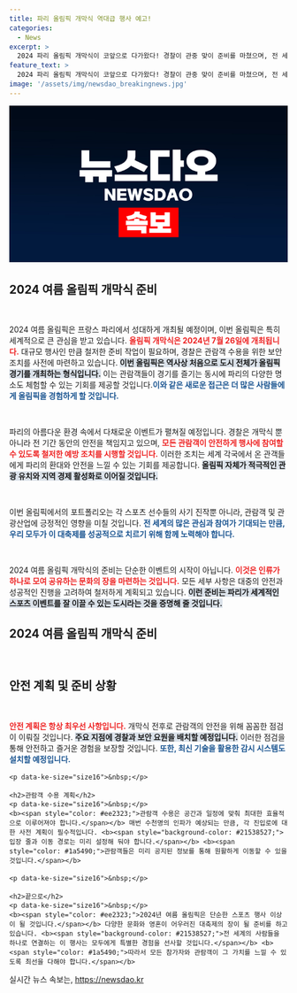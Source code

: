 ```yaml
---
title: 파리 올림픽 개막식 역대급 행사 예고!
categories:
  - News
excerpt: >
  2024 파리 올림픽 개막식이 코앞으로 다가왔다! 경찰이 관중 맞이 준비를 마쳤으며, 전 세계의 이목이 집중되고 있다. 역사적인 순간을 놓치지 마세요!
feature_text: >
  2024 파리 올림픽 개막식이 코앞으로 다가왔다! 경찰이 관중 맞이 준비를 마쳤으며, 전 세계의 이목이 집중되고 있다. 역사적인 순간을 놓치지 마세요!
image: '/assets/img/newsdao_breakingnews.jpg'
---
```


<p><img src="/assets/img/newsdao_breakingnews.jpg" alt="implanttips 속보" /></p>

<h2 data-ke-size="size26">2024 여름 올림픽 개막식 준비</h2>

<p data-ke-size="size16">&nbsp;</p>

<p>2024 여름 올림픽은 프랑스 파리에서 성대하게 개최될 예정이며, 이번 올림픽은 특히 세계적으로 큰 관심을 받고 있습니다. <b><span style="color: #ee2323;">올림픽 개막식은 2024년 7월 26일에 개최됩니다.</span></b> 대규모 행사인 만큼 철저한 준비 작업이 필요하며, 경찰은 관람객 수용을 위한 보안 조치를 사전에 마련하고 있습니다. <b><span style="background-color: #21538527;">이번 올림픽은 역사상 처음으로 도시 전체가 올림픽 경기를 개최하는 형식입니다.</span></b> 이는 관람객들이 경기를 즐기는 동시에 파리의 다양한 명소도 체험할 수 있는 기회를 제공할 것입니다.<b><span style="color: #1a5490;">이와 같은 새로운 접근은 더 많은 사람들에게 올림픽을 경험하게 할 것입니다.</span></b></p>

<p data-ke-size="size16">&nbsp;</p>

<p>파리의 아름다운 환경 속에서 다채로운 이벤트가 펼쳐질 예정입니다. 경찰은 개막식 뿐 아니라 전 기간 동안의 안전을 책임지고 있으며, <b><span style="color: #ee2323;">모든 관람객이 안전하게 행사에 참여할 수 있도록 철저한 예방 조치를 시행할 것입니다.</span></b> 이러한 조치는 세계 각국에서 온 관객들에게 파리의 환대와 안전을 느낄 수 있는 기회를 제공합니다. <b><span style="background-color: #21538527;">올림픽 자체가 적극적인 관광 유치와 지역 경제 활성화로 이어질 것입니다.</span></b> </p>

<p data-ke-size="size16">&nbsp;</p>

<p>이번 올림픽에서의 포트폴리오는 각 스포츠 선수들의 사기 진작뿐 아니라, 관람객 및 관광산업에 긍정적인 영향을 미칠 것입니다. <b><span style="color: #1a5490;">전 세계의 많은 관심과 참여가 기대되는 만큼, 우리 모두가 이 대축제를 성공적으로 치르기 위해 함께 노력해야 합니다.</span></b> </p>

<p data-ke-size="size16">&nbsp;</p>

<p>2024 여름 올림픽 개막식의 준비는 단순한 이벤트의 시작이 아닙니다. <b><span style="color: #ee2323;">이것은 인류가 하나로 모여 공유하는 문화의 장을 마련하는 것입니다.</span></b> 모든 세부 사항은 대중의 안전과 성공적인 진행을 고려하여 철저하게 계획되고 있습니다. <b><span style="background-color: #21538527;">이런 준비는 파리가 세계적인 스포츠 이벤트를 잘 이끌 수 있는 도시라는 것을 증명해 줄 것입니다.</span></b> </p>

<p><!DOCTYPE html>
<html lang="ko">
<head>
    <meta charset="UTF-8">
    <meta name="viewport" content="width=device-width, initial-scale=1.0">
    <title>2024 여름 올림픽 개막식 준비</title>
</head>
<body>
    <h2>2024 여름 올림픽 개막식 준비</h2>
    <p data-ke-size="size16">&nbsp;</p>
    <h2>안전 계획 및 준비 상황</h2>
    <p data-ke-size="size16">&nbsp;</p>
    <b><span style="color: #ee2323;">안전 계획은 항상 최우선 사항입니다.</span></b> 개막식 전후로 관람객의 안전을 위해 꼼꼼한 점검이 이뤄질 것입니다. <b><span style="background-color: #21538527;">주요 지점에 경찰과 보안 요원을 배치할 예정입니다.</span></b> 이러한 점검을 통해 안전하고 즐거운 경험을 보장할 것입니다. <b><span style="color: #1a5490;">또한, 최신 기술을 활용한 감시 시스템도 설치할 예정입니다.</span></b></p>

<pre><code>&lt;p data-ke-size="size16"&gt;&amp;nbsp;&lt;/p&gt;

&lt;h2&gt;관람객 수용 계획&lt;/h2&gt;
&lt;p data-ke-size="size16"&gt;&amp;nbsp;&lt;/p&gt;
&lt;b&gt;&lt;span style="color: #ee2323;"&gt;관람객 수용은 공간과 일정에 맞춰 최대한 효율적으로 이루어져야 합니다.&lt;/span&gt;&lt;/b&gt; 매번 수천명의 인파가 예상되는 만큼, 각 진입로에 대한 사전 계획이 필수적입니다. &lt;b&gt;&lt;span style="background-color: #21538527;"&gt;입장 줄과 이동 경로는 미리 설정해 둬야 합니다.&lt;/span&gt;&lt;/b&gt; &lt;b&gt;&lt;span style="color: #1a5490;"&gt;관람객들은 미리 공지된 정보를 통해 원활하게 이동할 수 있을 것입니다.&lt;/span&gt;&lt;/b&gt;

&lt;p data-ke-size="size16"&gt;&amp;nbsp;&lt;/p&gt;

&lt;h2&gt;끝으로&lt;/h2&gt;
&lt;p data-ke-size="size16"&gt;&amp;nbsp;&lt;/p&gt;
&lt;b&gt;&lt;span style="color: #ee2323;"&gt;2024년 여름 올림픽은 단순한 스포츠 행사 이상이 될 것입니다.&lt;/span&gt;&lt;/b&gt; 다양한 문화와 영혼이 어우러진 대축제의 장이 될 준비를 하고 있습니다. &lt;b&gt;&lt;span style="background-color: #21538527;"&gt;전 세계의 사람들을 하나로 연결하는 이 행사는 모두에게 특별한 경험을 선사할 것입니다.&lt;/span&gt;&lt;/b&gt; &lt;b&gt;&lt;span style="color: #1a5490;"&gt;따라서 모든 참가자와 관람객이 그 가치를 느낄 수 있도록 최선을 다해야 합니다.&lt;/span&gt;&lt;/b&gt;
</code></pre>

<p></body>
</html></p>
실시간 뉴스 속보는, <a href="https://newsdao.kr" rel="dofollow">https://newsdao.kr</a>


